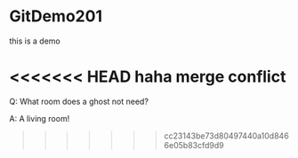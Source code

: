 # GitDemo201
this is a demo


<<<<<<< HEAD
haha merge conflict
=======


Q: What room does a ghost not need?

A: A living room!
>>>>>>> cc23143be73d80497440a10d8466e05b83cfd9d9
